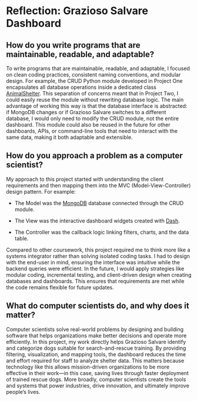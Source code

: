 # Reflection: Grazioso Salvare Dashboard

## How do you write programs that are maintainable, readable, and adaptable?

To write programs that are maintainable, readable, and adaptable, I focused on clean coding practices, consistent naming conventions, and modular design. For example, the CRUD Python module developed in Project One encapsulates all database operations inside a dedicated class [AnimalShelter](https://github.com/Aqbah/CS-340/blob/main/Web%20Dashboard/AnimalShelter.py). This separation of concerns meant that in Project Two, I could easily reuse the module without rewriting database logic. The main advantage of working this way is that the database interface is abstracted: if MongoDB changes or if Grazioso Salvare switches to a different database, I would only need to modify the CRUD module, not the entire dashboard.
This module could also be reused in the future for other dashboards, APIs, or command-line tools that need to interact with the same data, making it both adaptable and extensible.

## How do you approach a problem as a computer scientist?

My approach to this project started with understanding the client requirements and then mapping them into the MVC (Model-View-Controller) design pattern. For example:

- The Model was the [MongoDB](https://www.mongodb.com/) database connected through the CRUD module.

- The View was the interactive dashboard widgets created with [Dash](https://dash.plotly.com/).

- The Controller was the callback logic linking filters, charts, and the data table.

Compared to other coursework, this project required me to think more like a systems integrator rather than solving isolated coding tasks. I had to design with the end-user in mind, ensuring the interface was intuitive while the backend queries were efficient.
In the future, I would apply strategies like modular coding, incremental testing, and client-driven design when creating databases and dashboards. This ensures that requirements are met while the code remains flexible for future updates.

## What do computer scientists do, and why does it matter?

Computer scientists solve real-world problems by designing and building software that helps organizations make better decisions and operate more efficiently. In this project, my work directly helps Grazioso Salvare identify and categorize dogs suitable for search-and-rescue training. By providing filtering, visualization, and mapping tools, the dashboard reduces the time and effort required for staff to analyze shelter data.
This matters because technology like this allows mission-driven organizations to be more effective in their work—in this case, saving lives through faster deployment of trained rescue dogs. More broadly, computer scientists create the tools and systems that power industries, drive innovation, and ultimately improve people’s lives.
